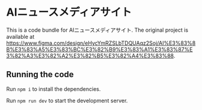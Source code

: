
  # AIニュースメディアサイト

  This is a code bundle for AIニュースメディアサイト. The original project is available at https://www.figma.com/design/eHycYmRZSLbTDQUAqz2Soj/AI%E3%83%8B%E3%83%A5%E3%83%BC%E3%82%B9%E3%83%A1%E3%83%87%E3%82%A3%E3%82%A2%E3%82%B5%E3%82%A4%E3%83%88.

  ## Running the code

  Run `npm i` to install the dependencies.

  Run `npm run dev` to start the development server.
  